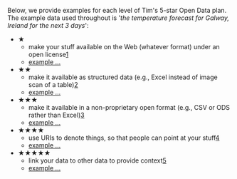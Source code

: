 Below, we provide examples for each level of Tim's 5-star Open Data plan. The example data used throughout is '*the temperature forecast for Galway, Ireland for the next 3 days*':

- &#x2605;
  - make your stuff available on the Web (whatever format) under an open license[1](#addendum1 "view costs and benefits of 1-star data")
  - [example &hellip;](examples/gtd-1.pdf "1-star Galway temperature data")
- &#x2605;&#x2605;
  - make it available as structured data (e.g., Excel instead of image scan of a table)[2](#addendum2 "view costs and benefits of 2-star data")
  - [example &hellip;](examples/gtd-2.xls "2-star Galway temperature data")
- &#x2605;&#x2605;&#x2605;
  - make it available in a non-proprietary open format (e.g., CSV or ODS rather than Excel)[3](#addendum3 "view costs and benefits of 3-star data")
  - [example &hellip;](examples/gtd-3.csv "3-star Galway temperature data")
- &#x2605;&#x2605;&#x2605;&#x2605;
  - use URIs to denote things, so that people can point at your stuff[4](#addendum4 "view costs and benefits of 4-star data")
  - [example &hellip;](examples/gtd-4/ "4-star Galway temperature data")
- &#x2605;&#x2605;&#x2605;&#x2605;&#x2605;
  - link your data to other data to provide context[5](#addendum5 "view costs and benefits of 5-star data")
  - [example &hellip;](examples/gtd-5/ "5-star Galway temperature data")
